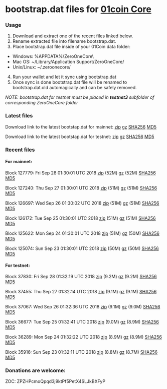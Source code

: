 # bootstrap.dat files for [01coin Core](https://01coin.io)

### Usage

1. Download and extract one of the recent files linked below.
2. Rename extracted file into filename bootstrap.dat.
3. Place bootstrap.dat file inside of your 01Coin data folder:
 - Windows: %APPDATA%\ZeroOneCore\
 - Mac OS: ~/Library/Application Support/ZeroOneCore/
 - Unix/Linux: ~/.zeroonecore/
4. Run your wallet and let it sync using bootstrap.dat
5. Once sync is done bootstrap.dat file will be renamed to bootstrap.dat.old automagically and can be safely removed.

_NOTE: bootstrap.dat for testnet must be placed in **testnet3** subfolder of corresponding ZeroOneCore folder_

### Latest files
Download link to the latest bootstap.dat for mainnet: [zip](https://files.01coin.io/mainnet/bootstrap.dat.zip) [gz](https://files.01coin.io/mainnet/bootstrap.dat.tar.gz) [SHA256](https://files.01coin.io/mainnet/sha256.txt) [MD5](https://files.01coin.io/mainnet/md5.txt)

Download link to the latest bootstap.dat for testnet: [zip](https://files.01coin.io/testnet/bootstrap.dat.zip) [gz](https://files.01coin.io/testnet/bootstrap.dat.tar.gz) [SHA256](https://files.01coin.io/testnet/sha256.txt) [MD5](https://files.01coin.io/testnet/md5.txt)

### Recent files

#### For mainnet:

Block 127779: Fri Sep 28 01:30:01 UTC 2018 [zip](https://files.01coin.io/mainnet/2018-09-28/bootstrap.dat.zip) (52M) [gz](https://files.01coin.io/mainnet/2018-09-28/bootstrap.dat.tar.gz) (52M) [SHA256](https://files.01coin.io/mainnet/2018-09-28/sha256.txt) [MD5](https://files.01coin.io/mainnet/2018-09-28/md5.txt)

Block 127240: Thu Sep 27 01:30:01 UTC 2018 [zip](https://files.01coin.io/mainnet/2018-09-27/bootstrap.dat.zip) (51M) [gz](https://files.01coin.io/mainnet/2018-09-27/bootstrap.dat.tar.gz) (51M) [SHA256](https://files.01coin.io/mainnet/2018-09-27/sha256.txt) [MD5](https://files.01coin.io/mainnet/2018-09-27/md5.txt)

Block 126697: Wed Sep 26 01:30:02 UTC 2018 [zip](https://files.01coin.io/mainnet/2018-09-26/bootstrap.dat.zip) (51M) [gz](https://files.01coin.io/mainnet/2018-09-26/bootstrap.dat.tar.gz) (51M) [SHA256](https://files.01coin.io/mainnet/2018-09-26/sha256.txt) [MD5](https://files.01coin.io/mainnet/2018-09-26/md5.txt)

Block 126172: Tue Sep 25 01:30:01 UTC 2018 [zip](https://files.01coin.io/mainnet/2018-09-25/bootstrap.dat.zip) (51M) [gz](https://files.01coin.io/mainnet/2018-09-25/bootstrap.dat.tar.gz) (51M) [SHA256](https://files.01coin.io/mainnet/2018-09-25/sha256.txt) [MD5](https://files.01coin.io/mainnet/2018-09-25/md5.txt)

Block 125622: Mon Sep 24 01:30:01 UTC 2018 [zip](https://files.01coin.io/mainnet/2018-09-24/bootstrap.dat.zip) (51M) [gz](https://files.01coin.io/mainnet/2018-09-24/bootstrap.dat.tar.gz) (50M) [SHA256](https://files.01coin.io/mainnet/2018-09-24/sha256.txt) [MD5](https://files.01coin.io/mainnet/2018-09-24/md5.txt)

Block 125074: Sun Sep 23 01:30:01 UTC 2018 [zip](https://files.01coin.io/mainnet/2018-09-23/bootstrap.dat.zip) (50M) [gz](https://files.01coin.io/mainnet/2018-09-23/bootstrap.dat.tar.gz) (50M) [SHA256](https://files.01coin.io/mainnet/2018-09-23/sha256.txt) [MD5](https://files.01coin.io/mainnet/2018-09-23/md5.txt)


#### For testnet:

Block 37830: Fri Sep 28 01:32:19 UTC 2018 [zip](https://files.01coin.io/testnet/2018-09-28/bootstrap.dat.zip) (9.2M) [gz](https://files.01coin.io/testnet/2018-09-28/bootstrap.dat.tar.gz) (9.2M) [SHA256](https://files.01coin.io/testnet/2018-09-28/sha256.txt) [MD5](https://files.01coin.io/testnet/2018-09-28/md5.txt)

Block 37455: Thu Sep 27 01:32:14 UTC 2018 [zip](https://files.01coin.io/testnet/2018-09-27/bootstrap.dat.zip) (9.1M) [gz](https://files.01coin.io/testnet/2018-09-27/bootstrap.dat.tar.gz) (9.1M) [SHA256](https://files.01coin.io/testnet/2018-09-27/sha256.txt) [MD5](https://files.01coin.io/testnet/2018-09-27/md5.txt)

Block 37067: Wed Sep 26 01:32:36 UTC 2018 [zip](https://files.01coin.io/testnet/2018-09-26/bootstrap.dat.zip) (9.1M) [gz](https://files.01coin.io/testnet/2018-09-26/bootstrap.dat.tar.gz) (9.0M) [SHA256](https://files.01coin.io/testnet/2018-09-26/sha256.txt) [MD5](https://files.01coin.io/testnet/2018-09-26/md5.txt)

Block 36677: Tue Sep 25 01:32:41 UTC 2018 [zip](https://files.01coin.io/testnet/2018-09-25/bootstrap.dat.zip) (9.0M) [gz](https://files.01coin.io/testnet/2018-09-25/bootstrap.dat.tar.gz) (8.9M) [SHA256](https://files.01coin.io/testnet/2018-09-25/sha256.txt) [MD5](https://files.01coin.io/testnet/2018-09-25/md5.txt)

Block 36289: Mon Sep 24 01:32:22 UTC 2018 [zip](https://files.01coin.io/testnet/2018-09-24/bootstrap.dat.zip) (8.9M) [gz](https://files.01coin.io/testnet/2018-09-24/bootstrap.dat.tar.gz) (8.9M) [SHA256](https://files.01coin.io/testnet/2018-09-24/sha256.txt) [MD5](https://files.01coin.io/testnet/2018-09-24/md5.txt)

Block 35916: Sun Sep 23 01:32:11 UTC 2018 [zip](https://files.01coin.io/testnet/2018-09-23/bootstrap.dat.zip) (8.8M) [gz](https://files.01coin.io/testnet/2018-09-23/bootstrap.dat.tar.gz) (8.7M) [SHA256](https://files.01coin.io/testnet/2018-09-23/sha256.txt) [MD5](https://files.01coin.io/testnet/2018-09-23/md5.txt)


### Donations are welcome:

ZOC: ZPZHPcmoQpqd3j9ktPf5PetX4SLJkBXFyP
